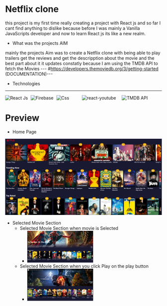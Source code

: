 # Netflix clone

this project is my first time really creating a project with React js and so far I cant find anything to dislike because before I was mainly a Vanilla JavaScripts developer and now to learn React js its like a new realm.

* What was the projects AIM

mainly the projects Aim was to create a Netflix clone with being able to play trailers get the reviews and get the descripption about the movie and the best part about it it updates constatly because I am using the TMDB API to fetch the Movies --- #https://developers.themoviedb.org/3/getting-started (DOCUMENTATION)---

* Technologies

---

<div style="display: flex;">
  <img src="https://www.datocms-assets.com/45470/1631110818-logo-react-js.png" width="128" alt="React Js"/>
  <img src="https://firebase.google.com/images/social.png" width="128" alt="Firebase"/>
  <img src="https://i.pinimg.com/736x/e4/3e/4c/e43e4cd41ddffc21d2e6600dfca20306--logo-software-logotype.jpg" width="128" alt="Css"/>
  <img src="https://miro.medium.com/max/1046/1*h1sx53cAAHZukOZt0QPEXA.png" width="200" alt="react-youtube"/>
  <img src="https://www.themoviedb.org/assets/2/v4/logos/v2/blue_short-8e7b30f73a4020692ccca9c88bafe5dcb6f8a62a4c6bc55cd9ba82bb2cd95f6c.svg" width="200" alt="TMDB API"/>
</div>

# Preview

- Home Page
<img src="https://github.com/10Arman10/Netflix-clone/blob/main/src/assets/HomeScreenShot.png" />

- Selected Movie Section
  - Selected Movie Section when movie is Selected
    - <img src="https://github.com/10Arman10/Netflix-clone/blob/main/src/assets/MovieSelectScreenShot.png" width="49%"/>
  - Selected Movie Section when you click Play on the play button
    - <img src="https://github.com/10Arman10/Netflix-clone/blob/main/src/assets/TrailerPlayScreenShot.png" width="49%"/>
